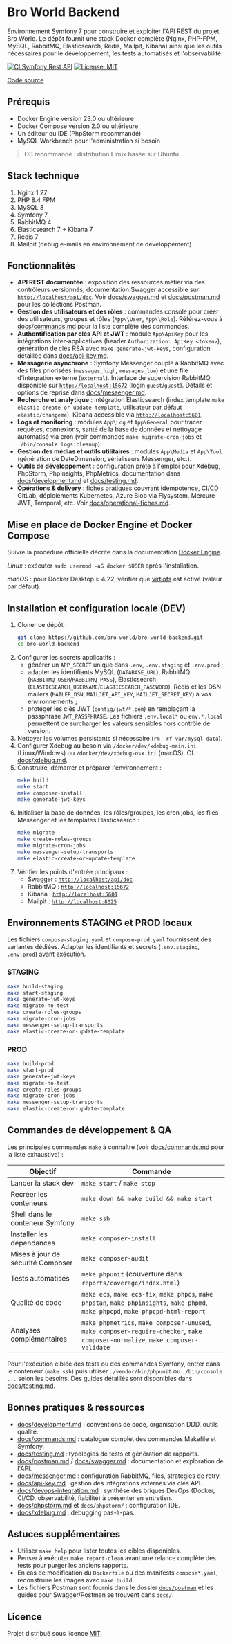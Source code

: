 # Bro World Backend

Environnement Symfony 7 pour construire et exploiter l'API REST du projet Bro World. Le dépôt fournit une stack Docker complète (Nginx, PHP-FPM, MySQL, RabbitMQ, Elasticsearch, Redis, Mailpit, Kibana) ainsi que les outils nécessaires pour le développement, les tests automatisés et l'observabilité.

[![CI Symfony Rest API](https://github.com/bro-world/bro-world-backend/actions/workflows/ci.yml/badge.svg)](https://github.com/bro-world/bro-world-backend/actions/workflows/ci.yml)
[![License: MIT](https://img.shields.io/badge/license-MIT-blue.svg)](LICENSE)

[Code source](https://github.com/bro-world/bro-world-backend)

## Prérequis

* Docker Engine version 23.0 ou ultérieure
* Docker Compose version 2.0 ou ultérieure
* Un éditeur ou IDE (PhpStorm recommandé)
* MySQL Workbench pour l'administration si besoin

> OS recommandé : distribution Linux basée sur Ubuntu.

## Stack technique

1. Nginx 1.27
2. PHP 8.4 FPM
3. MySQL 8
4. Symfony 7
5. RabbitMQ 4
6. Elasticsearch 7 + Kibana 7
7. Redis 7
8. Mailpit (debug e-mails en environnement de développement)

## Fonctionnalités

* **API REST documentée** : exposition des ressources métier via des contrôleurs versionnés, documentation Swagger accessible sur [`http://localhost/api/doc`](http://localhost/api/doc). Voir [docs/swagger.md](docs/swagger.md) et [docs/postman.md](docs/postman.md) pour les collections Postman.
* **Gestion des utilisateurs et des rôles** : commandes console pour créer des utilisateurs, groupes et rôles (`App\\User`, `App\\Role`). Référez-vous à [docs/commands.md](docs/commands.md) pour la liste complète des commandes.
* **Authentification par clés API et JWT** : module `App\ApiKey` pour les intégrations inter-applicatives (header `Authorization: ApiKey <token>`), génération de clés RSA avec `make generate-jwt-keys`, configuration détaillée dans [docs/api-key.md](docs/api-key.md).
* **Messagerie asynchrone** : Symfony Messenger couplé à RabbitMQ avec des files priorisées (`messages_high`, `messages_low`) et une file d'intégration externe (`external`). Interface de supervision RabbitMQ disponible sur [`http://localhost:15672`](http://localhost:15672) (login `guest`/`guest`). Détails et options de reprise dans [docs/messenger.md](docs/messenger.md).
* **Recherche et analytique** : intégration Elasticsearch (index template `make elastic-create-or-update-template`, utilisateur par défaut `elastic/changeme`). Kibana accessible via [`http://localhost:5601`](http://localhost:5601).
* **Logs et monitoring** : modules `App\Log` et `App\General` pour tracer requêtes, connexions, santé de la base de données et nettoyage automatisé via cron (voir commandes `make migrate-cron-jobs` et `./bin/console logs:cleanup`).
* **Gestion des médias et outils utilitaires** : modules `App\Media` et `App\Tool` (génération de DateDimension, sérialiseurs Messenger, etc.).
* **Outils de développement** : configuration prête à l'emploi pour Xdebug, PhpStorm, PhpInsights, PhpMetrics, documentation dans [docs/development.md](docs/development.md) et [docs/testing.md](docs/testing.md).
* **Opérations & delivery** : fiches pratiques couvrant idempotence, CI/CD GitLab, déploiements Kubernetes, Azure Blob via Flysystem, Mercure JWT, Temporal, etc. Voir [docs/operational-fiches.md](docs/operational-fiches.md).

## Mise en place de Docker Engine et Docker Compose

Suivre la procédure officielle décrite dans la documentation [Docker Engine](https://docs.docker.com/engine/install/).

*Linux* : exécuter `sudo usermod -aG docker $USER` après l'installation.

*macOS* : pour Docker Desktop ≥ 4.22, vérifier que [virtiofs](https://www.docker.com/blog/speed-boost-achievement-unlocked-on-docker-desktop-4-6-for-mac/) est activé (valeur par défaut).

## Installation et configuration locale (DEV)

1. Cloner ce dépôt :
   ```bash
   git clone https://github.com/bro-world/bro-world-backend.git
   cd bro-world-backend
   ```
2. Configurer les secrets applicatifs :
   * générer un `APP_SECRET` unique dans `.env`, `.env.staging` et `.env.prod` ;
   * adapter les identifiants MySQL (`DATABASE_URL`), RabbitMQ (`RABBITMQ_USER`/`RABBITMQ_PASS`), Elasticsearch (`ELASTICSEARCH_USERNAME`/`ELASTICSEARCH_PASSWORD`), Redis et les DSN mailers (`MAILER_DSN`, `MAILJET_API_KEY`, `MAILJET_SECRET_KEY`) à vos environnements ;
   * protéger les clés JWT (`config/jwt/*.pem`) en remplaçant la passphrase `JWT_PASSPHRASE`.
   Les fichiers `.env.local*` ou `env.*.local` permettent de surcharger les valeurs sensibles hors contrôle de version.
3. Nettoyer les volumes persistants si nécessaire (`rm -rf var/mysql-data`).
4. Configurer Xdebug au besoin via `/docker/dev/xdebug-main.ini` (Linux/Windows) ou `/docker/dev/xdebug-osx.ini` (macOS). Cf. [docs/xdebug.md](docs/xdebug.md).
5. Construire, démarrer et préparer l'environnement :
   ```bash
   make build
   make start
   make composer-install
   make generate-jwt-keys
   ```
6. Initialiser la base de données, les rôles/groupes, les cron jobs, les files Messenger et les templates Elasticsearch :
   ```bash
   make migrate
   make create-roles-groups
   make migrate-cron-jobs
   make messenger-setup-transports
   make elastic-create-or-update-template
   ```
7. Vérifier les points d'entrée principaux :
   * Swagger : [`http://localhost/api/doc`](http://localhost/api/doc)
   * RabbitMQ : [`http://localhost:15672`](http://localhost:15672)
   * Kibana : [`http://localhost:5601`](http://localhost:5601)
   * Mailpit : [`http://localhost:8025`](http://localhost:8025)

## Environnements STAGING et PROD locaux

Les fichiers `compose-staging.yaml` et `compose-prod.yaml` fournissent des variantes dédiées. Adapter les identifiants et secrets (`.env.staging`, `.env.prod`) avant exécution.

### STAGING
```bash
make build-staging
make start-staging
make generate-jwt-keys
make migrate-no-test
make create-roles-groups
make migrate-cron-jobs
make messenger-setup-transports
make elastic-create-or-update-template
```

### PROD
```bash
make build-prod
make start-prod
make generate-jwt-keys
make migrate-no-test
make create-roles-groups
make migrate-cron-jobs
make messenger-setup-transports
make elastic-create-or-update-template
```

## Commandes de développement & QA

Les principales commandes `make` à connaître (voir [docs/commands.md](docs/commands.md) pour la liste exhaustive) :

| Objectif | Commande |
| --- | --- |
| Lancer la stack dev | `make start` / `make stop` |
| Recréer les conteneurs | `make down && make build && make start` |
| Shell dans le conteneur Symfony | `make ssh` |
| Installer les dépendances | `make composer-install` |
| Mises à jour de sécurité Composer | `make composer-audit` |
| Tests automatisés | `make phpunit` (couverture dans `reports/coverage/index.html`) |
| Qualité de code | `make ecs`, `make ecs-fix`, `make phpcs`, `make phpstan`, `make phpinsights`, `make phpmd`, `make phpcpd`, `make phpcpd-html-report` |
| Analyses complémentaires | `make phpmetrics`, `make composer-unused`, `make composer-require-checker`, `make composer-normalize`, `make composer-validate` |

Pour l'exécution ciblée des tests ou des commandes Symfony, entrer dans le conteneur (`make ssh`) puis utiliser `./vendor/bin/phpunit` ou `./bin/console ...` selon les besoins. Des guides détaillés sont disponibles dans [docs/testing.md](docs/testing.md).

## Bonnes pratiques & ressources

* [docs/development.md](docs/development.md) : conventions de code, organisation DDD, outils qualité.
* [docs/commands.md](docs/commands.md) : catalogue complet des commandes Makefile et Symfony.
* [docs/testing.md](docs/testing.md) : typologies de tests et génération de rapports.
* [docs/postman.md](docs/postman.md) / [docs/swagger.md](docs/swagger.md) : documentation et exploration de l'API.
* [docs/messenger.md](docs/messenger.md) : configuration RabbitMQ, files, stratégies de retry.
* [docs/api-key.md](docs/api-key.md) : gestion des intégrations externes via clés API.
* [docs/devops-integration.md](docs/devops-integration.md) : synthèse des briques DevOps (Docker, CI/CD, observabilité, fiabilité) à présenter en entretien.
* [docs/phpstorm.md](docs/phpstorm.md) et `docs/phpstorm/` : configuration IDE.
* [docs/xdebug.md](docs/xdebug.md) : debugging pas-à-pas.

## Astuces supplémentaires

* Utiliser `make help` pour lister toutes les cibles disponibles.
* Penser à exécuter `make report-clean` avant une relance complète des tests pour purger les anciens rapports.
* En cas de modification du `Dockerfile` ou des manifests `compose*.yaml`, reconstruire les images avec `make build`.
* Les fichiers Postman sont fournis dans le dossier [`docs/postman`](docs/postman) et les guides pour Swagger/Postman se trouvent dans `docs/`.

## Licence

Projet distribué sous licence [MIT](LICENSE).
